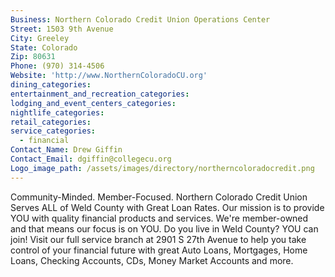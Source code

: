 ```yaml
---
Business: Northern Colorado Credit Union Operations Center
Street: 1503 9th Avenue
City: Greeley
State: Colorado
Zip: 80631
Phone: (970) 314-4506
Website: 'http://www.NorthernColoradoCU.org'
dining_categories:
entertainment_and_recreation_categories:
lodging_and_event_centers_categories:
nightlife_categories:
retail_categories:
service_categories:
  - financial
Contact_Name: Drew Giffin
Contact_Email: dgiffin@collegecu.org
Logo_image_path: /assets/images/directory/northerncoloradocredit.png
---
```



Community-Minded. Member-Focused. Northern Colorado Credit Union Serves ALL of Weld County with Great Loan Rates. Our mission is to provide YOU with quality financial products and services. We're member-owned and that means our focus is on YOU. Do you live in Weld County? YOU can join! Visit our full service branch at 2901 S 27th Avenue to help you take control of your financial future with great Auto Loans, Mortgages, Home Loans, Checking Accounts, CDs, Money Market Accounts and more.